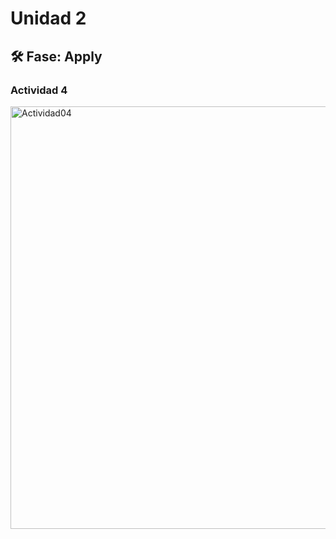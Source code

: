 # Unidad 2


## 🛠 Fase: Apply

### Actividad 4

<img width="631" height="676" alt="Actividad04" src="https://github.com/user-attachments/assets/d811eb7d-d57b-4294-80eb-b97ac6f61945" />

